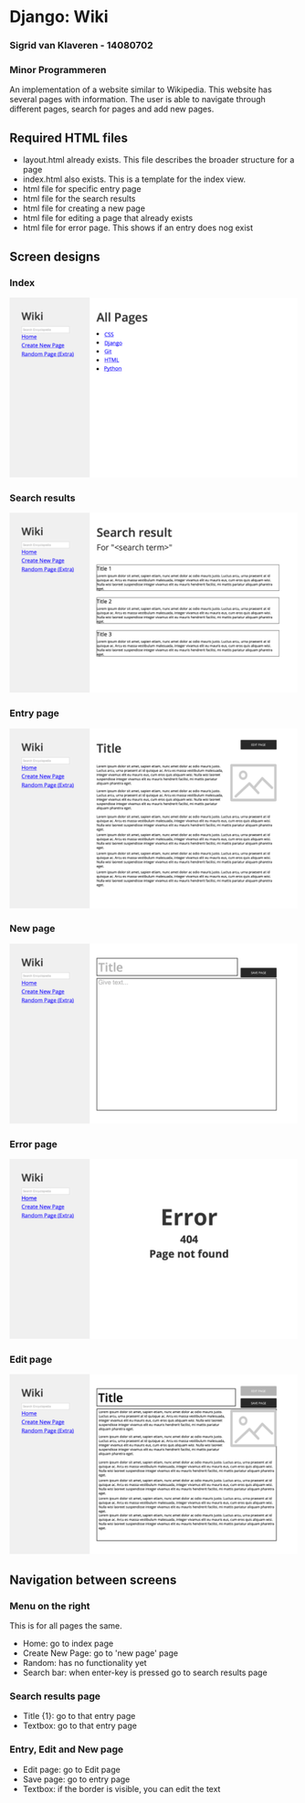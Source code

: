 # Django: Wiki
### Sigrid van Klaveren - 14080702
### Minor Programmeren

An implementation of a website similar to Wikipedia. This website has several pages with information. The user is able to navigate through different pages, search for pages and add new pages. 


## Required HTML files

- layout.html already exists. This file describes the broader structure for a page
- index.html also exists. This is a template for the index view.
- html file for specific entry page
- html file for the search results
- html file for creating a new page
- html file for editing a page that already exists
- html file for error page. This shows if an entry does nog exist 

## Screen designs

### Index
![Index page](/design_document/sketches/Index@1x.png)

### Search results

![Search results page](/design_document/sketches/Search_results@1x.png)

### Entry page

![Entry page](/design_document/sketches/Entry@1x.png)

### New page

![New page](/design_document/sketches/New_page@1x.png)

### Error page

![Error page](/design_document/sketches/Error@1x.png)

### Edit page

![Edit page](/design_document/sketches/Edit@1x.png)


## Navigation between screens
### Menu on the right
This is for all pages the same. 
- Home: go to index page
- Create New Page: go to 'new page' page
- Random: has no functionality yet
- Search bar: when enter-key is pressed go to search results page

### Search results page
- Title {1}: go to that entry page
- Textbox: go to that entry page

### Entry, Edit and New page
- Edit page: go to Edit page
- Save page: go to entry page
- Textbox: if the border is visible, you can edit the text
